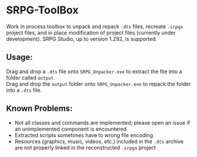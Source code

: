 # SRPG-ToolBox

Work in process toolbox to unpack and repack `.dts` files, recreate `.srpgs` project files, and in place modification of project files (currently under development).
SRPG Studio, up to version 1.292, is supported.

## Usage:
Drag and drop a `.dts` file onto `SRPG_Unpacker.exe` to extract the file into a folder called `output`.<br>
Drag and drop the `output` folder onto `SRPG_Unpacker.exe` to repack the folder into a `.dts` file.

## Known Problems:
 - Not all classes and commands are implemented; please open an issue if an unimplemented component is encountered
 - Extracted scripts sometimes have to wrong file encoding
 - Resources (graphics, music, videos, etc.) included in the `.dts` archive are not properly linked in the reconstructed `.srpgs` project
